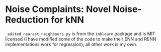 # Noise Complaints: Novel Noise-Reduction for kNN

```_edited_nearest_neighbours.py``` is from the ```imblearn``` package and is MIT licensed (I have modified some of the code to make their ENN and RENN implementations work for regression); all other work is my own.

